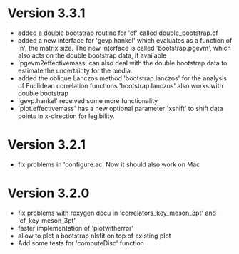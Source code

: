 # Version 3.3.1

* added a double bootstrap routine for 'cf' called
  double_bootstrap.cf
* added a new interface for 'gevp.hankel' which evaluates as a function
  of 'n', the matrix size. The new interface is called
  'bootstrap.pgevm', which also acts on the double bootstrap data, if available
* 'pgevm2effectivemass' can also deal with the double bootstrap data
  to estimate the uncertainty for the media.
* added the oblique Lanczos method 'bootstrap.lanczos' for the
  analysis of Euclidean correlation functions
  'bootstrap.lanczos' also works with double bootstrap
* 'gevp.hankel' received some more functionality
* 'plot.effectivemass' has a new optional parameter 'xshift' to shift
  data points in x-direction for legibility.
  
# Version 3.2.1

* fix problems in 'configure.ac'
  Now it should also work on Mac
  
# Version 3.2.0

* fix problems with roxygen docu in 'correlators_key_meson_3pt' and
  'cf_key_meson_3pt'
* faster implementation of 'plotwitherror'
* allow to plot a bootstrap nlsfit on top of existing plot
* Add some tests for 'computeDisc' function

